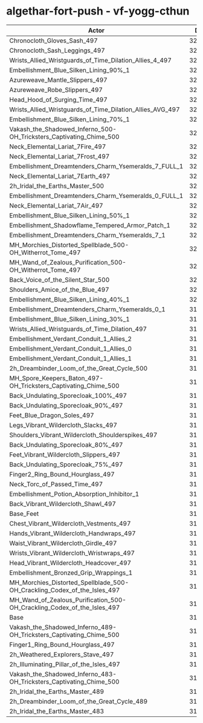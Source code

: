# algethar-fort-push - vf-yogg-cthun
| Actor | DPS | Increase |
|---|:---:|:---:|
|Chronocloth_Gloves_Sash_497|324063|2.12%|
|Chronocloth_Sash_Leggings_497|324044|2.12%|
|Wrists_Allied_Wristguards_of_Time_Dilation_Allies_4_497|323963|2.09%|
|Embellishment_Blue_Silken_Lining_90%_1|323876|2.07%|
|Azureweave_Mantle_Slippers_497|323606|1.98%|
|Azureweave_Robe_Slippers_497|323476|1.94%|
|Head_Hood_of_Surging_Time_497|322961|1.78%|
|Wrists_Allied_Wristguards_of_Time_Dilation_Allies_AVG_497|322847|1.74%|
|Embellishment_Blue_Silken_Lining_70%_1|322229|1.55%|
|Vakash_the_Shadowed_Inferno_500-OH_Tricksters_Captivating_Chime_500|322020|1.48%|
|Neck_Elemental_Lariat_7Fire_497|321890|1.44%|
|Neck_Elemental_Lariat_7Frost_497|321549|1.33%|
|Embellishment_Dreamtenders_Charm_Ysemeralds_7_FULL_1|321461|1.30%|
|Neck_Elemental_Lariat_7Earth_497|321447|1.30%|
|2h_Iridal_the_Earths_Master_500|321128|1.20%|
|Embellishment_Dreamtenders_Charm_Ysemeralds_0_FULL_1|320926|1.14%|
|Neck_Elemental_Lariat_7Air_497|320818|1.10%|
|Embellishment_Blue_Silken_Lining_50%_1|320803|1.10%|
|Embellishment_Shadowflame_Tempered_Armor_Patch_1|320712|1.07%|
|Embellishment_Dreamtenders_Charm_Ysemeralds_7_1|320641|1.05%|
|MH_Morchies_Distorted_Spellblade_500-OH_Witherrot_Tome_497|320562|1.02%|
|MH_Wand_of_Zealous_Purification_500-OH_Witherrot_Tome_497|320559|1.02%|
|Back_Voice_of_the_Silent_Star_500|320303|0.94%|
|Shoulders_Amice_of_the_Blue_497|320136|0.89%|
|Embellishment_Blue_Silken_Lining_40%_1|320017|0.85%|
|Embellishment_Dreamtenders_Charm_Ysemeralds_0_1|319841|0.79%|
|Embellishment_Blue_Silken_Lining_30%_1|319426|0.66%|
|Wrists_Allied_Wristguards_of_Time_Dilation_497|319416|0.66%|
|Embellishment_Verdant_Conduit_1_Allies_2|319407|0.66%|
|Embellishment_Verdant_Conduit_1_Allies_0|319327|0.63%|
|Embellishment_Verdant_Conduit_1_Allies_1|319268|0.61%|
|2h_Dreambinder_Loom_of_the_Great_Cycle_500|318923|0.50%|
|MH_Spore_Keepers_Baton_497-OH_Tricksters_Captivating_Chime_500|318803|0.47%|
|Back_Undulating_Sporecloak_100%_497|318435|0.35%|
|Back_Undulating_Sporecloak_90%_497|318367|0.33%|
|Feet_Blue_Dragon_Soles_497|318358|0.33%|
|Legs_Vibrant_Wildercloth_Slacks_497|318334|0.32%|
|Shoulders_Vibrant_Wildercloth_Shoulderspikes_497|318288|0.30%|
|Back_Undulating_Sporecloak_80%_497|318256|0.29%|
|Feet_Vibrant_Wildercloth_Slippers_497|318160|0.26%|
|Back_Undulating_Sporecloak_75%_497|318145|0.26%|
|Finger2_Ring_Bound_Hourglass_497|318126|0.25%|
|Neck_Torc_of_Passed_Time_497|318041|0.23%|
|Embellishment_Potion_Absorption_Inhibitor_1|317902|0.18%|
|Back_Vibrant_Wildercloth_Shawl_497|317778|0.14%|
|Base_Feet|317773|0.14%|
|Chest_Vibrant_Wildercloth_Vestments_497|317663|0.11%|
|Hands_Vibrant_Wildercloth_Handwraps_497|317635|0.10%|
|Waist_Vibrant_Wildercloth_Girdle_497|317625|0.10%|
|Wrists_Vibrant_Wildercloth_Wristwraps_497|317525|0.06%|
|Head_Vibrant_Wildercloth_Headcover_497|317488|0.05%|
|Embellishment_Bronzed_Grip_Wrappings_1|317473|0.05%|
|MH_Morchies_Distorted_Spellblade_500-OH_Crackling_Codex_of_the_Isles_497|317438|0.04%|
|MH_Wand_of_Zealous_Purification_500-OH_Crackling_Codex_of_the_Isles_497|317414|0.03%|
|Base|317323|0.00%|
|Vakash_the_Shadowed_Inferno_489-OH_Tricksters_Captivating_Chime_500|317294|-0.01%|
|Finger1_Ring_Bound_Hourglass_497|316869|-0.14%|
|2h_Weathered_Explorers_Stave_497|316756|-0.18%|
|2h_Illuminating_Pillar_of_the_Isles_497|316340|-0.31%|
|Vakash_the_Shadowed_Inferno_483-OH_Tricksters_Captivating_Chime_500|314816|-0.79%|
|2h_Iridal_the_Earths_Master_489|314683|-0.83%|
|2h_Dreambinder_Loom_of_the_Great_Cycle_489|313020|-1.36%|
|2h_Iridal_the_Earths_Master_483|311695|-1.77%|
